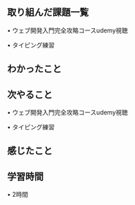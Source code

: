 ## 取り組んだ課題一覧
• ウェブ開発入門完全攻略コースudemy視聴

• タイピング練習

## わかったこと



## 次やること
• ウェブ開発入門完全攻略コースudemy視聴

• タイピング練習

## 感じたこと



## 学習時間
• 2時間